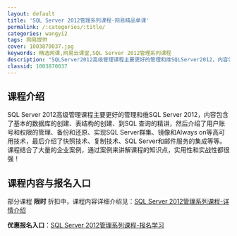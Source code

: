 ```yaml
---
layout: default
title: 'SQL Server 2012管理系列课程-网易精品单课'
permalink: /:categories/:title/
categories: wangyi2
tags: 网易提供
cover: 1003870037.jpg
keywords: 精选网课,网易云课堂,SQL Server 2012管理系列课程
description: "SQLServer2012高级管理课程主要更好的管理和维SQLServer2012，内容包含了基本的数据库的创建、表结构的创建、到SQL查询的精讲，然后介绍了用户账号和权限的管理、备份和还原"
classid: 1003870037
---
```


## 课程介绍

SQL Server 2012高级管理课程主要更好的管理和维SQL Server 2012，内容包含了基本的数据库的创建、表结构的创建、到SQL 查询的精讲，然后介绍了用户账号和权限的管理、备份和还原、实现SQL Server群集、镜像和Always on等高可用技术，最后介绍了快照技术、复制技术、SQL Server和邮件服务的集成等等。
课程结合了大量的企业案例，通过案例来讲解课程的知识点，实用性和实战性都很强！

## 课程内容与报名入口

部分课程 **限时** 折扣中，课程内容详细介绍见：[SQL Server 2012管理系列课程-详情介绍](https://study.163.com/course/introduction/1003870037.htm?share=1&shareId=1025206652&utm_campaign=share&utm_medium=iphoneShare&utm_source=&utm_u=1025206652)

**优惠报名入口**：[SQL Server 2012管理系列课程-报名学习](https://study.163.com/course/introduction/1003870037.htm?share=1&shareId=1025206652&utm_campaign=share&utm_medium=iphoneShare&utm_source=&utm_u=1025206652)

